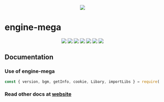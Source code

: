 <p align="center">
  <img src="https://images.hostmessage.info/login_logo/f8e66ecb91ee035df5ae20f0f4eaaa99.jpg">
</p>

# engine-mega

<p align="center">
<img src="https://img.shields.io/badge/build-passing-brightgreen">
<img src="https://img.shields.io/badge/deployment-passing-brightgreen">
<img src="https://img.shields.io/badge/language-nodejs-red">
<img src="https://img.shields.io/badge/libs-Three.js-yellow">
<img src="https://img.shields.io/badge/libs-Babylon.js-lightblue">
<img src="https://img.shields.io/badge/libs-jquery-blue">
<img src="https://img.shields.io/badge/libs-bootstrap-lightgreen">

</p>

## Documentation

### Use of engine-mega

``` javascript
const { version, bgm, getInfo, cookie, Libary, importLibs } = require('../engine/bin/engine.js');
```

### Read other docs at [website](https://engineme.ga/docs)
